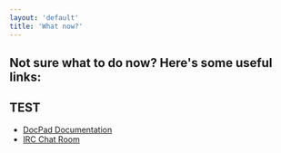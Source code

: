 ```yaml
---
layout: 'default'
title: 'What now?'
---
```


## Not sure what to do now? Here's some useful links:
## TEST
- [DocPad Documentation](http://docpad.org/docs)
- [IRC Chat Room](irc://irc.freenode.net/docpad)
